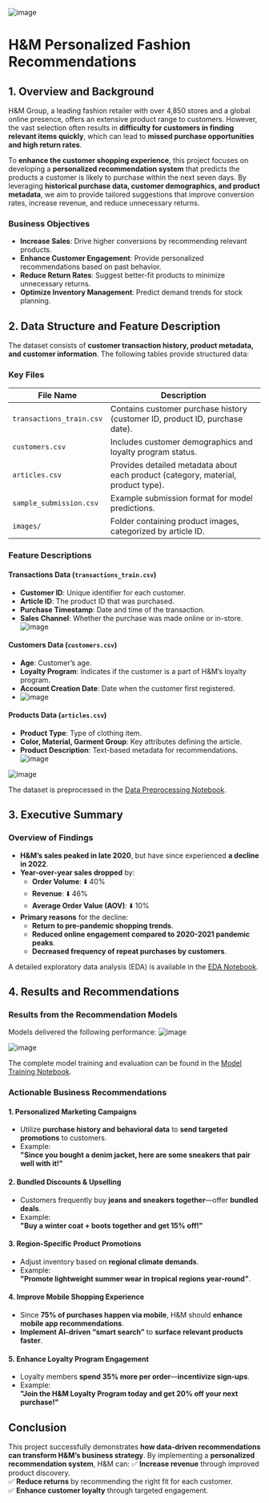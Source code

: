 ![image](https://github.com/user-attachments/assets/f0e70bf1-65b2-4a79-a738-5cb465665193)

# H&M Personalized Fashion Recommendations

## 1. Overview and Background
H&M Group, a leading fashion retailer with over 4,850 stores and a global online presence, offers an extensive product range to customers. However, the vast selection often results in **difficulty for customers in finding relevant items quickly**, which can lead to **missed purchase opportunities and high return rates**.

To **enhance the customer shopping experience**, this project focuses on developing a **personalized recommendation system** that predicts the products a customer is likely to purchase within the next seven days. By leveraging **historical purchase data, customer demographics, and product metadata**, we aim to provide tailored suggestions that improve conversion rates, increase revenue, and reduce unnecessary returns.

### Business Objectives
- **Increase Sales**: Drive higher conversions by recommending relevant products.
- **Enhance Customer Engagement**: Provide personalized recommendations based on past behavior.
- **Reduce Return Rates**: Suggest better-fit products to minimize unnecessary returns.
- **Optimize Inventory Management**: Predict demand trends for stock planning.

## 2. Data Structure and Feature Description
The dataset consists of **customer transaction history, product metadata, and customer information**. The following tables provide structured data:

### Key Files
| File Name | Description |
|-----------|------------|
| `transactions_train.csv` | Contains customer purchase history (customer ID, product ID, purchase date). |
| `customers.csv` | Includes customer demographics and loyalty program status. |
| `articles.csv` | Provides detailed metadata about each product (category, material, product type). |
| `sample_submission.csv` | Example submission format for model predictions. |
| `images/` | Folder containing product images, categorized by article ID. |

### Feature Descriptions
#### Transactions Data (`transactions_train.csv`)
- **Customer ID**: Unique identifier for each customer.
- **Article ID**: The product ID that was purchased.
- **Purchase Timestamp**: Date and time of the transaction.
- **Sales Channel**: Whether the purchase was made online or in-store.
![image](https://github.com/user-attachments/assets/7d2e8c01-8481-4b4b-989c-4aeb45fb32d7)

#### Customers Data (`customers.csv`)
- **Age**: Customer’s age.
- **Loyalty Program**: Indicates if the customer is a part of H&M’s loyalty program.
- **Account Creation Date**: Date when the customer first registered.
- ![image](https://github.com/user-attachments/assets/13b07873-e08f-4e24-90b1-7119c0156822)


#### Products Data (`articles.csv`)
- **Product Type**: Type of clothing item.
- **Color, Material, Garment Group**: Key attributes defining the article.
- **Product Description**: Text-based metadata for recommendations.
![image](https://github.com/user-attachments/assets/bc874752-fde3-4d39-9b85-88ce28c481b7)

![image](https://github.com/user-attachments/assets/db8717ed-512b-4bff-9b45-6033111b7fc0)


The dataset is preprocessed in the [Data Preprocessing Notebook](https://github.com/sukumar-govindraj/H-M-Fashion-Products-Reccomendation/blob/main/H%26M_Product_Reccomendation.ipynb).

## 3. Executive Summary
### Overview of Findings
- **H&M’s sales peaked in late 2020**, but have since experienced **a decline in 2022**. 
- **Year-over-year sales dropped** by:
  - **Order Volume**: ⬇️ 40%
  - **Revenue**: ⬇️ 46%
  - **Average Order Value (AOV)**: ⬇️ 10%
- **Primary reasons** for the decline:
  - **Return to pre-pandemic shopping trends**.
  - **Reduced online engagement compared to 2020-2021 pandemic peaks**.
  - **Decreased frequency of repeat purchases by customers**.

A detailed exploratory data analysis (EDA) is available in the [EDA Notebook]([H&M_Product_Reccomendation.ipynb](https://github.com/sukumar-govindraj/H-M-Fashion-Products-Reccomendation/blob/main/H%26M_Product_Reccomendation.ipynb)).

## 4. Results and Recommendations
### Results from the Recommendation Models
Models delivered the following performance:
![image](https://github.com/user-attachments/assets/b61f808a-d732-4f3e-83e2-6e7b90c20901)


![image](https://github.com/user-attachments/assets/b2e30ebb-372e-4fff-9b99-364ef5b92b70)

The complete model training and evaluation can be found in the [Model Training Notebook]([H&M_Product_Reccomendation.ipynb](https://github.com/sukumar-govindraj/H-M-Fashion-Products-Reccomendation/blob/main/H%26M_Product_Reccomendation.ipynb)).

### Actionable Business Recommendations
#### 1. Personalized Marketing Campaigns
- Utilize **purchase history and behavioral data** to **send targeted promotions** to customers.
- Example:  
  **"Since you bought a denim jacket, here are some sneakers that pair well with it!"**

#### 2. Bundled Discounts & Upselling
- Customers frequently buy **jeans and sneakers together**—offer **bundled deals**.
- Example:  
  **"Buy a winter coat + boots together and get 15% off!"**

#### 3. Region-Specific Product Promotions
- Adjust inventory based on **regional climate demands**.
- Example:  
  **"Promote lightweight summer wear in tropical regions year-round"**.

#### 4. Improve Mobile Shopping Experience
- Since **75% of purchases happen via mobile**, H&M should **enhance mobile app recommendations**.
- **Implement AI-driven “smart search”** to **surface relevant products faster**.

#### 5. Enhance Loyalty Program Engagement
- Loyalty members **spend 35% more per order**—**incentivize sign-ups**.
- Example:  
  **"Join the H&M Loyalty Program today and get 20% off your next purchase!"**

## Conclusion
This project successfully demonstrates **how data-driven recommendations can transform H&M’s business strategy**. By implementing a **personalized recommendation system**, H&M can:
✅ **Increase revenue** through improved product discovery.  
✅ **Reduce returns** by recommending the right fit for each customer.  
✅ **Enhance customer loyalty** through targeted engagement.  

